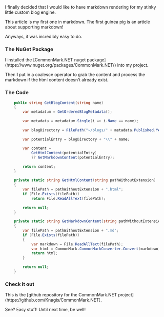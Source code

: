 <p>
	I finally decided that I would like to have markdown rendering for my stinky little custom blog engine.
</p>

<p>
	This article is my first one in markdown. The first guinea pig is an article about supporting markdown!
</p>

<p>
	Anyways, it was incredibly easy to do.
</p>

### The NuGet Package

<p>
  I installed the [CommonMark.NET nuget package](https://www.nuget.org/packages/CommonMark.NET/) into my project.
</p>

<p>
  Then I put in a coalesce operator to grab the content and process the markdown if the html content doesn't already exist.
</p>

### The Code
```C#
    public string GetBlogContent(string name)
    {
        var metadatum = GetOrderedBlogMetadata();
    
        var metadata = metadatum.Single(i => i.Name == name);
    
        var blogDirectory = FilePath("~/blogs/" + metadata.Published.Year + "/");
    
        var potentialEntry = blogDirectory + "\\" + name;
    
        var content = 
            GetHtmlContent(potentialEntry) 
            ?? GetMarkdownContent(potentialEntry);
    
        return content;
    }
    
    private static string GetHtmlContent(string pathWithoutExtension)
    {
        var filePath = pathWithoutExtension + ".html";
        if (File.Exists(filePath))
            return File.ReadAllText(filePath);
    
        return null;
    }
    
    private static string GetMarkdownContent(string pathWithoutExtension)
    {
        var filePath = pathWithoutExtension + ".md";
        if (File.Exists(filePath))
        {
            var markdown = File.ReadAllText(filePath);
            var html = CommonMark.CommonMarkConverter.Convert(markdown);
            return html;
        }
    
        return null;
    }
```

### Check it out
<p>
  This is the [github repository for the CommonMark.NET project](https://github.com/Knagis/CommonMark.NET).
</p>

<p>
  See? Easy stuff! Until next time, be well!
</p>